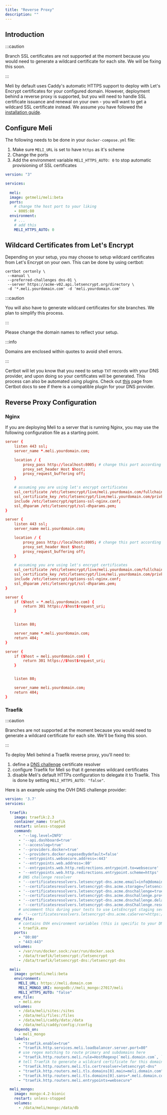 ```yaml
---
title: "Reverse Proxy"
description: ""
---
```


## Introduction

:::caution

Branch SSL certificates are not supported at the moment because you would need to generate a wildcard certificate for each site. We will be fixing this soon.

:::

Meli by default uses Caddy's automatic HTTPS support to deploy with Let's Encrypt certificates for your configured domain. However, deployment behind a reverse proxy is supported, but you will need to handle SSL certificate issuance and renewal on your own - you will want to get a wildcard SSL certificate instead. We assume you have followed the [installation guide](/get-started/installation).

## Configure Meli

The following needs to be done in your `docker-compose.yml` file:

1. Make sure `MELI_URL` is set to have `https` as it's scheme
2. Change the ports
3. Add the environment variable `MELI_HTTPS_AUTO: 0` to stop automatic provisioning of SSL certificates

```yaml
version: "3"

services:
    
  meli:
  image: getmeli/meli:beta
  ports:
    # change the host port to your liking
    - 8005:80
  environment:
    # ...
    # add this
    MELI_HTTPS_AUTO: 0
```

## Wildcard Certificates from Let's Encrypt

Depending on your setup, you may choose to setup wildcard certificates from Let's Encrypt on your own. This can be done by using certbot:

```shell
certbot certonly \
 --manual \
 --preferred-challenges dns-01 \
 --server https://acme-v02.api.letsencrypt.org/directory \
 -d '*.meli.yourdomain.com' -d 'meli.yourdomain.com'
```

:::caution

You will also have to generate wildcard certificates for site branches. We plan to simplify this process.

::: 

Please change the domain names to reflect your setup.

:::info

Domains are enclosed within quotes to avoid shell errors.

:::

Certbot will let you know that you need to setup `TXT` records with your DNS provider, and upon doing so your certificates will be generated. This process can also be automated using plugins. Check out [this](https://certbot.eff.org/docs/using.html#dns-plugins) page from Certbot docs to see if there is a compatible plugin for your DNS provider.

## Reverse Proxy Configuration

### Nginx

If you are deploying Meli to a server that is running Nginx, you may use the following configuration file as a starting point.

```conf
server {
    listen 443 ssl;
    server_name *.meli.yourdomain.com;

    location / {
        proxy_pass http://localhost:8005; # change this port according to your setup
        proxy_set_header Host $host;
        proxy_request_buffering off;
    }

    # assuming you are using let's encrypt certificates
    ssl_certificate /etc/letsencrypt/live/meli.yourdomain.com/fullchain.pem;
    ssl_certificate_key /etc/letsencrypt/live/meli.yourdomain.com/privkey.pem;
    include /etc/letsencrypt/options-ssl-nginx.conf;
    ssl_dhparam /etc/letsencrypt/ssl-dhparams.pem;
}

server {
    listen 443 ssl;
    server_name meli.yourdomain.com;

    location / {
        proxy_pass http://localhost:8005; # change this port according to your setup
        proxy_set_header Host $host;
        proxy_request_buffering off;
    }

    # assuming you are using let's encrypt certificates
    ssl_certificate /etc/letsencrypt/live/meli.yourdomain.com/fullchain.pem;
    ssl_certificate_key /etc/letsencrypt/live/meli.yourdomain.com/privkey.pem;
    include /etc/letsencrypt/options-ssl-nginx.conf;
    ssl_dhparam /etc/letsencrypt/ssl-dhparams.pem;
}

server {
    if ($host = *.meli.yourdomain.com) {
        return 301 https://$host$request_uri;
    }


    listen 80;

    server_name *.meli.yourdomain.com;
    return 404;
}

server {
    if ($host = meli.yourdomain.com) {
        return 301 https://$host$request_uri;
    }


    listen 80;

    server_name meli.yourdomain.com;
    return 404;
}

```

### Traefik

:::caution

Branches are not supported at the moment because you would need to generate a wildcard certificate for each site. We'll be fixing this soon.

:::

To deploy Meli behind a Traefik reverse proxy, you'll need to:
1. define a [DNS challenge](https://doc.traefik.io/traefik/user-guides/docker-compose/acme-dns/) certificate resolver
1. configure Traefik for Meli so that it generates wildcard certificates
1. disable Meli's default HTTPs configuration to delegate it to Traefik. This is done by setting `MELI_HTTPS_AUTO: "false"`.

Here is an example using the OVH DNS challenge provider:

```yaml
version: '3.7'
services:

  traefik:
    image: traefik:2.3
    container_name: traefik
    restart: unless-stopped
    command:
      - '--log.level=INFO'
      - '--api.dashboard=true'
      - '--accesslog=true'
      - '--providers.docker=true'
      - '--providers.docker.exposedbydefault=false'
      - '--entrypoints.websecure.address=:443'
      - '--entrypoints.web.address=:80'
      - '--entrypoints.web.http.redirections.entrypoint.to=websecure'
      - '--entrypoints.web.http.redirections.entrypoint.scheme=https'
      # DNS challenge resolver
      - '--certificatesresolvers.letsencrypt-dns.acme.email=info@domain.com'
      - '--certificatesresolvers.letsencrypt-dns.acme.storage=/letsencrypt-dns/acme-dns.json'
      - '--certificatesresolvers.letsencrypt-dns.acme.dnschallenge=true'
      - '--certificatesresolvers.letsencrypt-dns.acme.dnschallenge.provider=ovh'
      - '--certificatesresolvers.letsencrypt-dns.acme.dnschallenge.delaybeforecheck=0'
      - '--certificatesresolvers.letsencrypt-dns.acme.dnsChallenge.resolvers=1.1.1.1:53,8.8.8.8:53'
      # uncomment this during your tests to use LetsEncrypt staging server
      #- '--certificatesresolvers.letsencrypt-dns.acme.caServer=https://acme-staging-v02.api.letsencrypt.org/directory'
    env_file:
      # contains OVH environment variables (this is specific to your DNS challenge provider)
      - traefik.env
    ports:
      - "80:80"
      - "443:443"
    volumes:
      - /var/run/docker.sock:/var/run/docker.sock
      - /data/traefik/letsencrypt:/letsencrypt
      - /data/traefik/letsencrypt-dns:/letsencrypt-dns

  meli:
    image: getmeli/meli:beta
    environment:
      MELI_URL: https://meli.domain.com
      MELI_MONGO_URI: mongodb://meli_mongo:27017/meli
      MELI_HTTPS_AUTO: "false"
    env_file:
      - meli.env
    volumes:
      - /data/meli/sites:/sites
      - /data/meli/files:/files
      - /data/meli/caddy/data:/data
      - /data/meli/caddy/config:/config
    depends_on:
      - meli_mongo
    labels:
      - "traefik.enable=true"
      - "traefik.http.services.meli.loadbalancer.server.port=80"
      # use regex matching to route primary and subdomains here
      - "traefik.http.routers.meli.rule=HostRegexp(`meli.domain.com`, `{subdomain:.+}.meli.domain.com`)"
      # tell Traefik to generate a wildcard certificate for this domain
      - "traefik.http.routers.meli.tls.certresolver=letsencrypt-dns"
      - "traefik.http.routers.meli.tls.domains[0].main=meli.domain.com"
      - "traefik.http.routers.meli.tls.domains[0].sans=*.meli.domain.com"
      - "traefik.http.routers.meli.entrypoints=websecure"

  meli_mongo:
    image: mongo:4.2-bionic
    restart: unless-stopped
    volumes:
      - /data/meli/mongo:/data/db
```
